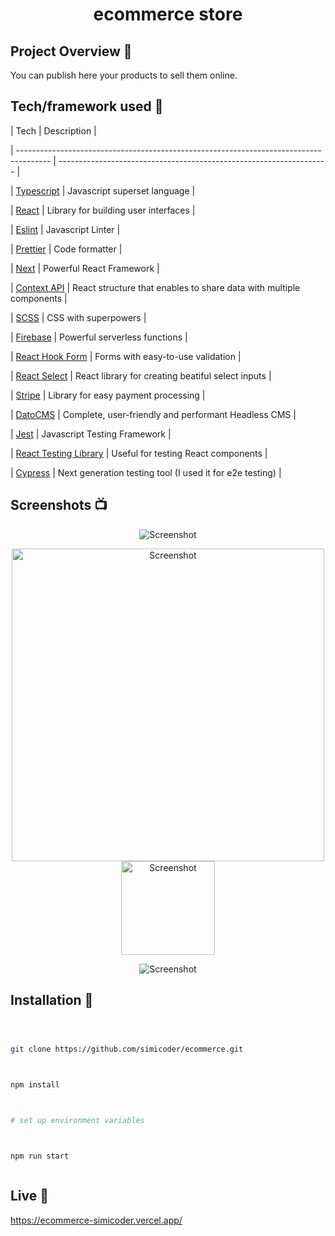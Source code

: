 <h1  align="center">ecommerce store</h1>

## Project Overview 🎉

You can publish here your products to sell them online.

## Tech/framework used 🔧

| Tech | Description |

| -------------------------------------------------------------------------------------- | ------------------------------------------------------------------- |

| [Typescript](https://www.typescriptlang.org/) | Javascript superset language |

| [React](https://reactjs.org/) | Library for building user interfaces |

| [Eslint](https://eslint.org/) | Javascript Linter |

| [Prettier](https://prettier.io/) | Code formatter |

| [Next](https://nextjs.org) | Powerful React Framework |

| [Context API](https://reactjs.org/docs/context.html) | React structure that enables to share data with multiple components |

| [SCSS](https://sass-lang.com) | CSS with superpowers |

| [Firebase](https://firebase.google.com) | Powerful serverless functions |

| [React Hook Form](https://react-hook-form.com) | Forms with easy-to-use validation |

| [React Select](https://react-select.com) | React library for creating beatiful select inputs |

| [Stripe](https://stripe.com) | Library for easy payment processing |

| [DatoCMS](https://www.datocms.com) | Complete, user-friendly and performant Headless CMS |

| [Jest](https://jestjs.io) | Javascript Testing Framework |

| [React Testing Library](https://testing-library.com/docs/react-testing-library/intro/) | Useful for testing React components |

| [Cypress](https://www.cypress.io/) | Next generation testing tool (I used it for e2e testing) |

## Screenshots 📺

<p  align="center">

<img  src="https://i.ibb.co/TYJ78s3/s1.png"  alt="Screenshot">

</p>

<p  align="center">

<img width="500" src="https://i.ibb.co/Dzm2jSB/s2.png"  alt="Screenshot">
<img width="150" src="https://i.ibb.co/fvgvBMC/s4.png"  alt="Screenshot">

</p>

<p  align="center">

<img  src="https://i.ibb.co/DfpDcvN/s3.png"  alt="Screenshot">

</p>

## Installation 💾

```bash



git clone https://github.com/simicoder/ecommerce.git



npm install



# set up environment variables



npm run start



```

## Live 📍

https://ecommerce-simicoder.vercel.app/
